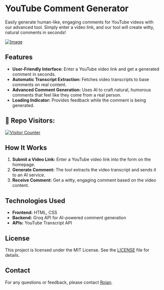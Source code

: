 # YouTube Comment Generator

Easily generate human-like, engaging comments for YouTube videos with our advanced tool. Simply enter a video link, and our tool will create witty, natural comments in seconds!

<a href="https://cg.rojansapkota.com.np/">
         <img alt="Image" src="http://image.thum.io/get/width/1200/https://cg.rojansapkota.com.np/">
      </a>

## Features

- **User-Friendly Interface:** Enter a YouTube video link and get a generated comment in seconds.
- **Automatic Transcript Extraction:** Fetches video transcripts to base comments on real content.
- **Advanced Comment Generation:** Uses AI to craft natural, humorous comments that feel like they come from a real person.
- **Loading Indicator:** Provides feedback while the comment is being generated.

<h2 align="left">👤 Repo Visitors:</h2>
<p align="left">
<a href="https://rojansapkota.com.np" target="_blank">
<img src="https://profile-counter.glitch.me/RojanSapkota_YouTube-AI-Comment-Generator/count.svg" alt="Visitor Counter"/>
</a>
</p>

## How It Works

1. **Submit a Video Link:** Enter a YouTube video link into the form on the homepage.
2. **Generate Comment:** The tool extracts the video transcript and sends it to an AI service.
3. **Receive Comment:** Get a witty, engaging comment based on the video content.

## Technologies Used

- **Frontend:** HTML, CSS
- **Backend:** Groq API for AI-powered comment generation
- **APIs:** YouTube Transcript API

## License

This project is licensed under the MIT License. See the [LICENSE](LICENSE) file for details.

## Contact

For any questions or feedback, please contact [Rojan](mailto:github@rojansapkota.com.np).

